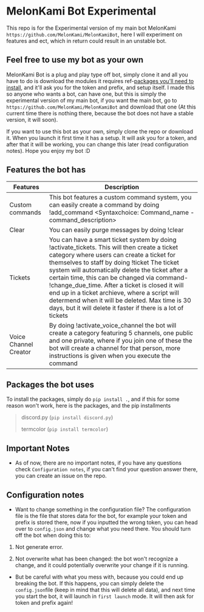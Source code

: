 # MelonKami Bot Experimental

This repo is for the Experimental version of my main bot MelonKami ``https://github.com/MelonKami/MelonKamiBot``, here I will experiment on features and ect, which in return could result in an unstable bot.

## Feel free to use my bot as your own

MelonKami Bot is a plug and play type off bot, simply clone it and all you have to do is download the modules it requires ref-[packages you'll need to install](https://github.com/MelonKami/MelonKami-Bot-Experimental#packages-youll-need-to-install), and it'll ask you for the token and prefix, and setup itself. I made this so anyone who wants a bot, can have one, but this is simply the experimental version of my main bot, if you want the main bot, go to `https://github.com/MelonKami/MelonKamiBot` and download that one (At this current time there is nothing there, because the bot does not have a stable version, it will soon). 

If you want to use this bot as your own, simply clone the repo or download it. When you launch it first time it has a setup. It will ask you for a token, and after that it will be working, you can change this later (read configuration notes). Hope you enjoy my bot :D

## Features the bot has

| Features      | Description |
| ----------- | ----------- |
| Custom commands  | This bot features a custom command system, you can easily create a command by doing !add_command <Syntaxchoice: Command_name - command_description>      |
| Clear   | You can easily purge messages by doing !clear <amount>        |
| Tickets | You can have a smart ticket system by doing !activate_tickets. This will then create a ticket category where users can create a ticket for themselves to staff by doing !ticket The ticket system will automatically delete the ticket after a certain time, this can be changed via command- !change_due_time. After a ticket is closed it will end up in a ticket archieve, where a script will determend when it will be deleted. Max time is 30 days, but it will delete it faster if there is a lot of tickets|
| Voice Channel Creator | By doing !activate_voice_channel the bot will create a category featuring 5 channels, one public and one private, where if you join one of these the bot will create a channel for that person, more instructions is given when you execute the command|

## Packages the bot uses

To install the packages, simply do `pip install .`, and if this for some reason won't work, here is the packages, and the pip installments

> discord.py (`pip install discord.py`)
>
> termcolor (`pip install termcolor`)

## Important Notes

* As of now, there are no important notes, if you have any questions check `Configuration notes`, if you can't find your question answer there, you can create an issue on the repo.

## Configuration notes
  
* Want to change something in the configuration file? The configuration file is the file that stores data for the bot, for example your token and prefix is stored there, now if you inputted the wrong token, you can head over to ``config.json`` and change what you need there. You should turn off the bot when doing this to:

1. Not generate error.

2. Not overwrite what has been changed: the bot won't recognize a change, and it could potentially overwrite your change if it is running.

* But be careful with what you mess with, because you could end up breaking the bot. If this happens, you can simply delete the `config.json`file (keep in mind that this will delete all data), and next time you start the bot, it will launch in `first launch` mode. It will then ask for token and prefix again!
